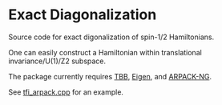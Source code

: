 # Exact Diagonalization

Source code for exact digonalization of spin-1/2 Hamiltonians. 

One can easily construct a Hamiltonian within translational invariance/U(1)/Z2 subspace.

The package currently requires [TBB](https://github.com/oneapi-src/oneTBB), [Eigen](https://eigen.tuxfamily.org/index.php?title=Main_Page), and [ARPACK-NG](https://github.com/opencollab/arpack-ng/blob/master/CMakeLists.txt).

See [tfi_arpack.cpp](examples/tfi_arpack.cpp) for an example.


